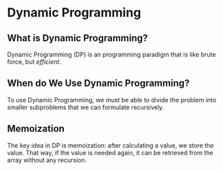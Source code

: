 # Dynamic Programming

## What is Dynamic Programming?

Dynamic Programming (DP) is an programming paradigm that is like brute force,  but $efficient$.

## When do We Use Dynamic Programming?

To use Dynamic Programming, we must be able to divide the problem into smaller subproblems that we can formulate recursively.

## Memoization

The key idea in DP is memoization: after calculating a value, we store the value. That way, if the value is needed again, it can be retrieved from the array without any recursion.
